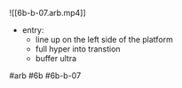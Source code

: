 

![[6b-b-07.arb.mp4]]
- entry: 
	- line up on the left side of the platform
	- full hyper into transtion
	- buffer ultra

#arb #6b #6b-b-07

